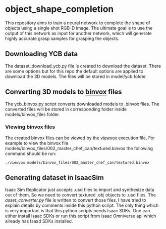# object_shape_completion
This repository aims to train a neural network to complete the shape of objects using a single shot RGB-D image. The ultimate goal is to use the output of this network as input for another network, which will generate highly accurate grasp samples for grasping the objects.

## Downloading YCB data
The dataset_download_ycb.py file is created to download the dataset.
There are some options but for this repo the default options are applied to download the 3D models.
The files will be stored in model/ycb folder.

## Converting 3D models to [binvox][def] files
The ycb_binvox.py script converts downloaded models to .binvox files.
The converted files will be stored in corresponding folder inside models/binvox_files folder.

### Viewing binvox files
The created binvox files can be viewed by the [viewvox][def2] execution file. 
For example to view the binvox file models/binvox_files/002_master_chef_can/textured.binvox the following command should be run:

`./viewvox models/binvox_files/002_master_chef_can/textured.binvox `

## Generating dataset in IsaacSim
Isaac Sim Replicator just accepts .usd files to import and synthesize data out of them. So we need to convert textured .obj objects to .usd files. The *asset_converter.py* file is written to convert those files. I have tried to explain details by comments inside this python script. The only thing which is very important is that this python scripts needs Isaac SDKs. One can either install Isaac SDKs or run this script from Isaac Omniverse api which already has Isaad SDKs installed.

[def]: https://www.patrickmin.com/binvox/
[def2]: https://www.patrickmin.com/viewvox/
